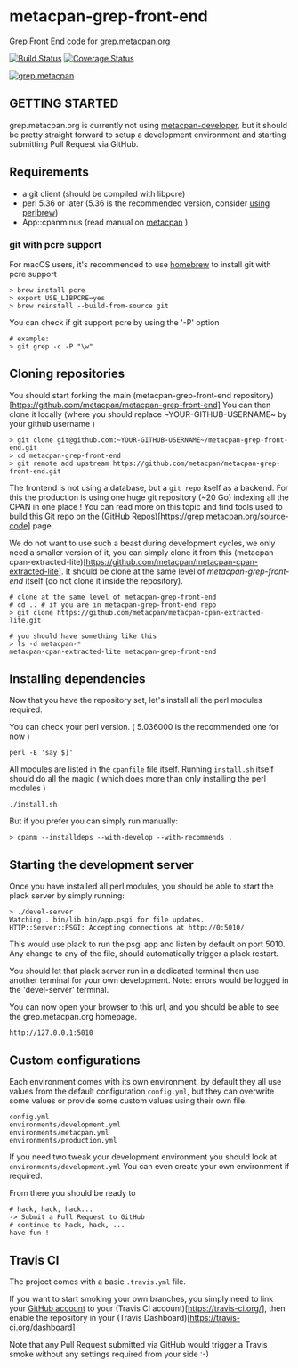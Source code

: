# metacpan-grep-front-end

Grep Front End code for [grep.metacpan.org](https://grep.metacpan.org)

[![Build Status](https://travis-ci.org/metacpan/metacpan-grep-front-end.svg?branch=master)](https://travis-ci.org/metacpan/metacpan-grep-front-end)
[![Coverage Status](https://coveralls.io/repos/github/metacpan/metacpan-grep-front-end/badge.svg?branch=master&cache=1)](https://coveralls.io/github/metacpan/metacpan-grep-front-end?branch=master)

[![grep.metacpan](https://raw.githubusercontent.com/metacpan/metacpan-grep-front-end/master/public/static/images/grep-cpan-logo-flat.png)](https://grep.metacpan.org)

## GETTING STARTED

grep.metacpan.org is currently not using [metacpan-developer](https://github.com/metacpan/metacpan-developer),
but it should be pretty straight forward to setup a development environment and starting submitting Pull Request via GitHub.

## Requirements

* a git client (should be compiled with libpcre)
* perl 5.36 or later (5.36 is the recommended version, consider [using perlbrew](https://perlbrew.pl))
* App::cpanminus (read manual on [metacpan](https://metacpan.org/pod/App::cpanminus) )

### git with pcre support

For macOS users, it's recommended to use [homebrew](https://brew.sh) to install git with pcre support

	> brew install pcre
	> export USE_LIBPCRE=yes
	> brew reinstall --build-from-source git

You can check if git support pcre by using the '-P' option

	# example:
	> git grep -c -P "\w"

## Cloning repositories

You should start forking the main (metacpan-grep-front-end repository)[https://github.com/metacpan/metacpan-grep-front-end]
You can then clone it locally (where you should replace ~YOUR-GITHUB-USERNAME~ by your github username )

	> git clone git@github.com:~YOUR-GITHUB-USERNAME~/metacpan-grep-front-end.git
	> cd metacpan-grep-front-end
	> git remote add upstream https://github.com/metacpan/metacpan-grep-front-end.git

The frontend is not using a database, but a `git repo` itself as a backend.
For this the production is using one huge git repository (~20 Go) indexing all the CPAN in one place !
You can read more on this topic and find tools used to build this Git repo on the (GitHub Repos)[https://grep.metacpan.org/source-code] page.

We do not want to use such a beast during development cycles, we only need a smaller version of it,
you can simply clone it from this (metacpan-cpan-extracted-lite)[https://github.com/metacpan/metacpan-cpan-extracted-lite].
It should be clone at the same level of *metacpan-grep-front-end* itself (do not clone it inside the repository).

	# clone at the same level of metacpan-grep-front-end
	# cd .. # if you are in metacpan-grep-front-end repo
	> git clone https://github.com/metacpan/metacpan-cpan-extracted-lite.git

	# you should have something like this
	> ls -d metacpan-*
	metacpan-cpan-extracted-lite metacpan-grep-front-end

## Installing dependencies

Now that you have the repository set, let's install all the perl modules required.

You can check your perl version. ( 5.036000 is the recommended one for now )

	perl -E 'say $]'

All modules are listed in the `cpanfile` file itself.
Running `install.sh` itself should do all the magic
( which does more than only installing the perl modules )

	./install.sh

But if you prefer you can simply run manually:

	> cpanm --installdeps --with-develop --with-recommends .

## Starting the development server

Once you have installed all perl modules, you should be able to start
the plack server by simply running:

	> ./devel-server
	Watching . bin/lib bin/app.psgi for file updates.
	HTTP::Server::PSGI: Accepting connections at http://0:5010/

This would use plack to run the psgi app and listen by default on port 5010.
Any change to any of the file, should automatically trigger a plack restart.

You should let that plack server run in a dedicated terminal then use another
terminal for your own development.
Note: errors would be logged in the 'devel-server' terminal.

You can now open your browser to this url, and you should be able to see the
grep.metacpan.org homepage.

	http://127.0.0.1:5010

## Custom configurations

Each environment comes with its own environment,
by default they all use values from the default configuration `config.yml`,
but they can overwrite some values or provide some custom values using their own
file.

	config.yml
	environments/development.yml
	environments/metacpan.yml
	environments/production.yml

If you need two tweak your development environment you should look at `environments/development.yml`
You can even create your own environment if required.

From there you should be ready to

	# hack, hack, hack...
	-> Submit a Pull Request to GitHub
	# continue to hack, hack, ...
	have fun !

## Travis CI

The project comes with a basic `.travis.yml` file.

If you want to start smoking your own branches, you simply need to link your [GitHub account](https://github.com)
to your (Travis CI account)[https://travis-ci.org/], then enable the repository in your (Travis Dashboard)[https://travis-ci.org/dashboard]

Note that any Pull Request submitted via GitHub would trigger a Travis smoke without any settings required from your side :-)
